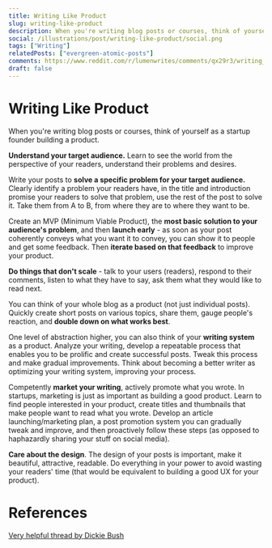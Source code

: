 ```yaml
---
title: Writing Like Product
slug: writing-like-product
description: When you're writing blog posts or courses, think of yourself as a startup founder building a product.
social: /illustrations/post/writing-like-product/social.png
tags: ["Writing"]
relatedPosts: ["evergreen-atomic-posts"]
comments: https://www.reddit.com/r/lumenwrites/comments/qx29r3/writing_like_product/
draft: false
---
```


<h1 className="h1-header orange">Writing Like Product</h1>

<!-- I find it helpful to think about writing posts as a startup founder building their product. -->

When you're writing blog posts or courses, think of yourself as a startup founder building a product.

**Understand your target audience.** Learn to see the world from the perspective of your readers, understand their problems and desires.

Write your posts to **solve a specific problem for your target audience.** Clearly identify a problem your readers have, in the title and introduction promise your readers to solve that problem, use the rest of the post to solve it. Take them from A to B, from where they are to where they want to be.

Create an MVP (Minimum Viable Product), the **most basic solution to your audience's problem**, and then **launch early** - as soon as your post coherently conveys what you want it to convey, you can show it to people and get some feedback. Then **iterate based on that feedback** to improve your product.

**Do things that don't scale** - talk to your users (readers), respond to their comments, listen to what they have to say, ask them what they would like to read next.

You can think of your whole blog as a product (not just individual posts). Quickly create short posts on various topics, share them, gauge people's reaction, and **double down on what works best**.

One level of abstraction higher, you can also think of your **writing system** as a product. Analyze your writing, develop a repeatable process that enables you to be prolific and create successful posts. Tweak this process and make gradual improvements. Think about becoming a better writer as optimizing your writing system, improving your process.

Competently **market your writing**, actively promote what you wrote. In startups, marketing is just as important as building a good product. Learn to find people interested in your product, create titles and thumbnails that make people want to read what you wrote. Develop an article launching/marketing plan, a post promotion system you can gradually tweak and improve, and then proactively follow these steps (as opposed to haphazardly sharing your stuff on social media).

**Care about the design**. The design of your posts is important, make it beautiful, attractive, readable. Do everything in your power to avoid wasting your readers' time (that would be equivalent to building a good UX for your product).

# References
[Very helpful thread by Dickie Bush](https://twitter.com/dickiebush/status/1384160201457037314)
